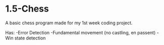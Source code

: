 # 1.5-Chess

A basic chess program made for my 1st week coding project.

Has:
-Error Detection
-Fundamental movement (no castling, en passent)
-Win state detection
